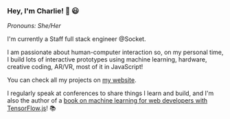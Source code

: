 ### Hey, I'm Charlie! 👋 😃

_Pronouns: She/Her_

I'm currently a Staff full stack engineer @Socket.

I am passionate about human-computer interaction so, on my personal time, I build lots of interactive prototypes using machine learning, hardware, creative coding, AR/VR, most of it in JavaScript!

You can check all my projects on [my website](https://charliegerard.dev).

I regularly speak at conferences to share things I learn and build, and I'm also the author of a [book on machine learning for web developers with TensorFlow.js](https://www.apress.com/gp/book/9781484264171)! 📚
